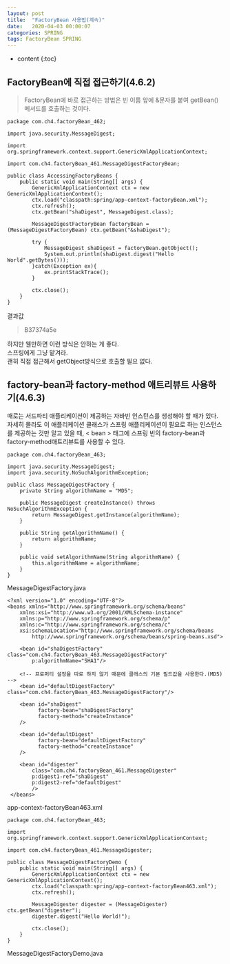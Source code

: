 ```yaml
---
layout: post
title:  "FactoryBean 사용법(계속)"
date:   2020-04-03 00:00:07
categories: SPRING
tags: FactoryBean SPRING
---
```


* content
{:toc}


## FactoryBean에 직접 접근하기(4.6.2)
> FactoryBean에 바로 접근하는 방법은 빈 이름 앞에 &문자를 붙여 getBean() 메서드를 호출하는 것이다.

```
package com.ch4.factoryBean_462;

import java.security.MessageDigest;

import org.springframework.context.support.GenericXmlApplicationContext;

import com.ch4.factoryBean_461.MessageDigestFactoryBean;

public class AccessingFactoryBeans {
	public static void main(String[] args) {
		GenericXmlApplicationContext ctx = new GenericXmlApplicationContext();
		ctx.load("classpath:spring/app-context-factoryBean.xml");
		ctx.refresh();
		ctx.getBean("shaDigest", MessageDigest.class);

		MessageDigestFactoryBean factoryBean = (MessageDigestFactoryBean) ctx.getBean("&shaDigest");

		try {
			MessageDigest shaDigest = factoryBean.getObject();
			System.out.println(shaDigest.digest("Hello World".getBytes()));
		}catch(Exception ex){
			ex.printStackTrace();
		}

		ctx.close();
	}
}
```

결과값

> B37374a5e



하지만 웬만하면 이런 방식은 안하는 게 좋다. <br>
스프링에게 그냥 맡겨라.<br>
괜히 직접 접근해서 getObject방식으로 호출할 필요 없다. 



## factory-bean과 factory-method 애트리뷰트 사용하기(4.6.3)

때로는 서드파티 애플리케이션이 제공하는 자바빈 인스턴스를 생성해야 할 때가 있다. 
자세히 몰라도 이 애플리케이션 클래스가 스프링 애플리케이션이 필요로 하는 인스턴스를 제공하는 것만 알고 있을 때, 
< bean > 태그에 스프링 빈의 factory-bean과 factory-method애트리뷰트를 사용할 수 있다. 

```
package com.ch4.factoryBean_463;

import java.security.MessageDigest;
import java.security.NoSuchAlgorithmException;

public class MessageDigestFactory {
	private String algorithmName = "MD5";

	public MessageDigest createInstance() throws NoSuchAlgorithmException {
		return MessageDigest.getInstance(algorithmName);
	}

	public String getAlgorithmName() {
		return algorithmName;
	}

	public void setAlgorithmName(String algorithmName) {
		this.algorithmName = algorithmName;
	}
}
```
MessageDigestFactory.java



```
<?xml version="1.0" encoding="UTF-8"?>
<beans xmlns="http://www.springframework.org/schema/beans"
    xmlns:xsi="http://www.w3.org/2001/XMLSchema-instance"
    xmlns:p="http://www.springframework.org/schema/p"
    xmlns:c="http://www.springframework.org/schema/c"
    xsi:schemaLocation="http://www.springframework.org/schema/beans
        http://www.springframework.org/schema/beans/spring-beans.xsd">

    <bean id="shaDigestFactory" class="com.ch4.factoryBean_463.MessageDigestFactory"
    	p:algorithmName="SHA1"/>

	<!-- 프로퍼티 설정을 따로 하지 않기 때문에 클래스의 기본 필드값을 사용한다.(MD5) -->
   	<bean id="defaultDigestFactory" class="com.ch4.factoryBean_463.MessageDigestFactory"/>

	<bean id="shaDigest"
		  factory-bean="shaDigestFactory"
		  factory-method="createInstance"
	/>

	<bean id="defaultDigest"
		  factory-bean="defaultDigestFactory"
		  factory-method="createInstance"
	/>

   	<bean id="digester"
   		class="com.ch4.factoryBean_461.MessageDigester"
   		p:digest1-ref="shaDigest"
   		p:digest2-ref="defaultDigest"
   		/>
 </beans>
```
app-context-factoryBean463.xml



```
package com.ch4.factoryBean_463;

import org.springframework.context.support.GenericXmlApplicationContext;

import com.ch4.factoryBean_461.MessageDigester;

public class MessageDigestFactoryDemo {
	public static void main(String[] args) {
		GenericXmlApplicationContext ctx = new GenericXmlApplicationContext();
		ctx.load("classpath:spring/app-context-factoryBean463.xml");
		ctx.refresh();

		MessageDigester digester = (MessageDigester) ctx.getBean("digester");
		digester.digest("Hello World!");

		ctx.close();
	}
}
``` 
MessageDigestFactoryDemo.java